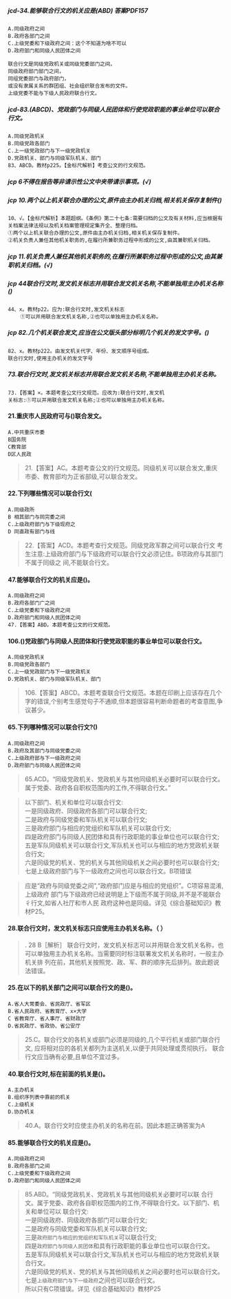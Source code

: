 ##### jcd-34.能够联合行文的机关应是(ABD) 答案PDF157
    A.同级政府之间
    B.政府各部门之间
    C.上级党委和下级政府之间：这个不知道为啥不可以
    D.政府部门和同级人民团体之间
    
    联合行文是同级党政机关或同级党委部门之间，
    同级政府部门部门之间，
    同组党委部门与政府部门，
    或没有隶属关系的群团组、社会组织联合发布的文件。　　
    上级党委不能与下级人民政府联合行文。

    
##### jcd-83.(ABCD)、党政部门与同级人民团体和行使党政职能的事业单位可以联合行文。
    A.同级党政机关
    B.同级党政各部门
    C.上一级党政部门与下一级党政机关
    D.党政机关、部门与同级军队机关、部门    
    83、ABCD。教材p225。【金标尺解析】考查公文的行文规范。
    
##### jcp 6不得在报告等非请示性公文中夹带请示事项。(√)    

##### jcp 10.两个以上机关联合办理的公文,原件由主办机关归档,相关机关保存复制件()
    10、√。【金标尺解析】本题超纲。《条例》第二十七条:需要归档的公文及有关材料,应当根据有关档案法律法规以及机关档案管理规定集齐全、整理归档。
    ①两个以上机关联合办理的公文,原件由主办机关归档,相关机关保存复制件。
    ②机关负责人兼任其他机关职务的,在履行所兼职务过程中形成的公文,由其兼职机关归档。
    
##### jcp 11.机关负责人兼任其他机关职务的,在履行所兼职务过程中形成的公文,由其兼职机关归档。(√)

    
##### jcp 44联合行文时,发文机关标志并用联合发文机关名称,不能单独用主办机关名称()
    44、x。教材p22。应为:联合行文时,发文机关标志
        ①可以并用联合发文机关名称,②也可以单独用主办机关名称。

##### jcp 82.几个机关联合发文,应当在公文版头部分标明几个机关的发文字号。()
    82、x。教材p222。由发文机关代字、年份、发文顺序号组成。
    联合行文时,使用主办机关的发文字号
    
##### 73.联合行文时,发文机关标志并用联合发文机关名称,不能单独用主办机关名称。
    73.【答案】×。本题考查公文行文规范。应改为:联合行文时,发文机
    关标志:①可以并用联合发文机关名称;②也可以单独用主办机关名称。

#### 21.重庆市人民政府可与()联合发文。
    A.中共重庆市委
    B国务院
    C教育部
    D区人民政

>   21.【答案】AC。本题考查公文的行文规范。同级机关可以联合发文,重庆
市委、教育部均为正省部级,可以联合发文。

#### 22.下列哪些情况可以联合行文(
    A.同级政所
    B 相其部门与同完委之间
    C.上级政府部门与下级现府之
    D 同直政有部门与线

>   22.【答案】ACD。本题考查行文规范。同级党政军群之间可以联合行文
考生注意:上级政府部门与下级政府可以联合行文必须记住。B项政府与其部门不属于同级之
间,不能联合行文。

#### 47.能够联合行文的机关应是()。
    A.同级政府之间
    B.政府各部门广之间
    C.上级党委和下级政府之间
    D.政府部门和同级人民团体之间
    47.【答案】ABD。本题考查公文的行文规范。

#### 106.()党政部门与同级人民团体和行使党政职能的事业单位可以联合行文。
    A.同级党政机关
    B.同级党政各部门
    C.上一级党政部门与下一级党政机关
    D.党政机关、部门与同级军队机关、部门

>   106.【答案】ABCD。本题考查联合行文规范。本题在印刷上应该存在几个
字的错误,个别考生感觉句子不通顺,但本题很容易判断命题者的考查意图,争议甚少。


#### 65.下列哪种情况可以联合行文?()
    A.同级政府之间
    B.政府及其部门与同级党委之间
    C.上级政府部与下一级政府之间
    D.政府部门与同级人民团体之间
>   65.ACD。“同级党政机关、党政机关与其他同级机关必要时可以联合行文。
属于党委、政府各自职权范围内的工作,不得联合行文。”

>   以下部门、机关和单位可以联合行文:     
一是同级政府、同级政府各部门可以联合行文;     
二是政府与同级党委和军队机关可以联合行文;     
三是政府部门与相应的党组织和军队机关可以联合行文;     
四是政府部门与同级人民团体和具有行政职能的事业单位也可以联合行文;     
五是军队同级机关可以联合行文,军队机关也可以与相应的地方党政机关联合行文;     
六是同级党的机关、党的机关与其他同级机关之间必要时也可以联合行文;     
七是上级政府部门与下一级政府之间也可以联合行文。B项错误     

>   应是“政府与同级党委之间”,“政府部门应是与相应的党组织”。C项容易混淆,上级政府
部门与下级政府已经说明是上下级而不属于同级,并不是不能联合彳行文,如省人社厅和市人民
政府这种也是同级。详见《综合基础知识》教材P25。

#### 28.联合行文时，发文机关标志只应使用主办机关名称。（ ）
>   . 28 B［解析］ 联合行文时，发文机关标志可以并用联合发文机关名称，也
    可以单独用主办机关名称。当需要同时标注联署发文机关名称时，一般主办机关排
    列在前，其他机关按照党、政、军、群的顺序先后排列。故此题说法错误。


#### 25.在以下的机关部门之间可以联合行文的是()。
    A.省人大常委会、省民政厅、省军区
    B.省人民政府、省教育厅、x×大学
    C 省教育厅、省人事厅、省财政厅
    D.省民政厅、省政协、省公安厅
>   25.C。联合行文的各机关或部门必须是同级的,几个平行机关或部门联合行文,
应将相对应的各机关都列为主送机关,以便于共同处理或贯彻执行。
    联合行文应当确有必要,且单位不宜过多。
    
#### 40.联合行文时,标在前面的机关是()。
    A.主办机关
    B.组织序列表中靠前的机关
    C.上级机关
    D.协办机关
>   40.A。联合行文时应使主办机关的名称在前。因此本题正确答案为A

#### 85.能够联合行文的机关应是()。
    A.同级政府之间
    B.政府各部门之间
    C.上级党委和下级政府之间
    D.政府部门和同级人民团体之间
>   85.ABD。“同级党政机关、党政机关与其他同级机关必要时可以联
    合行文。属于党委、政府各自职权范围内的工作,不得联合行文。以下部门、机关和单位可以
    联合行文:  
    一是同级政府、同级政府各部门可以联合行文;     
    二是政府与同级党委和军队机关可以联合行文;     
    三是`政府部门与相应的党组织和军队机关`可以联合行文;     
    四是`政府部门与同级人民团体`和具有行政职能的事业单位也可以联合行文。     
    五是军队同级机关可以联合行文,军队机关也可以与相应的地方党政机关联合行文。     
    六是同级党的机关、党的机关与其他同级机关之间必要时也可以联合行文。     
    七是`上级政府部门与下一级政府`之间也可以联合行文。     
    所以只有C项错误。详见《综合基础知识》教材P25     






























